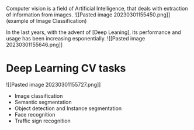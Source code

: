 Computer vision is a field of Artificial Intelligence, that deals with extraction of information from images.
![[Pasted image 20230301155450.png]] (example of Image Classification)

In the last years, with the advent of [Deep Leaning], its performance and usage has been increasing esponentially.
![[Pasted image 20230301155646.png]]
# Deep Learning CV tasks
![[Pasted image 20230301155727.png]]
- Image classification
- Semantic segmentation
- Object detection and Instance segmentation
- Face recognition
- Traffic sign recognition